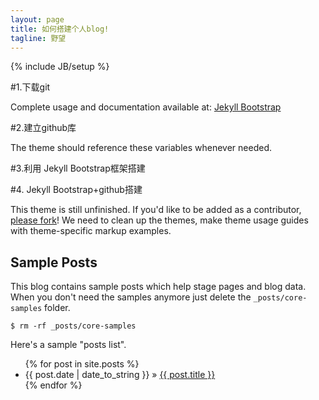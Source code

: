 ```yaml
---
layout: page
title: 如何搭建个人blog!
tagline: 野望
---
```

{% include JB/setup %}


#1.下载git

Complete usage and documentation available at: [Jekyll Bootstrap](http://jekyllbootstrap.com)

#2.建立github库

The theme should reference these variables whenever needed.
    
#3.利用 Jekyll Bootstrap框架搭建

#4. Jekyll Bootstrap+github搭建

This theme is still unfinished. If you'd like to be added as a contributor, [please fork](http://github.com/plusjade/jekyll-bootstrap)!
We need to clean up the themes, make theme usage guides with theme-specific markup examples.
## Sample Posts

This blog contains sample posts which help stage pages and blog data.
When you don't need the samples anymore just delete the `_posts/core-samples` folder.

    $ rm -rf _posts/core-samples

Here's a sample "posts list".

<ul class="posts">
  {% for post in site.posts %}
    <li><span>{{ post.date | date_to_string }}</span> &raquo; <a href="{{ BASE_PATH }}{{ post.url }}">{{ post.title }}</a></li>
  {% endfor %}
</ul>


